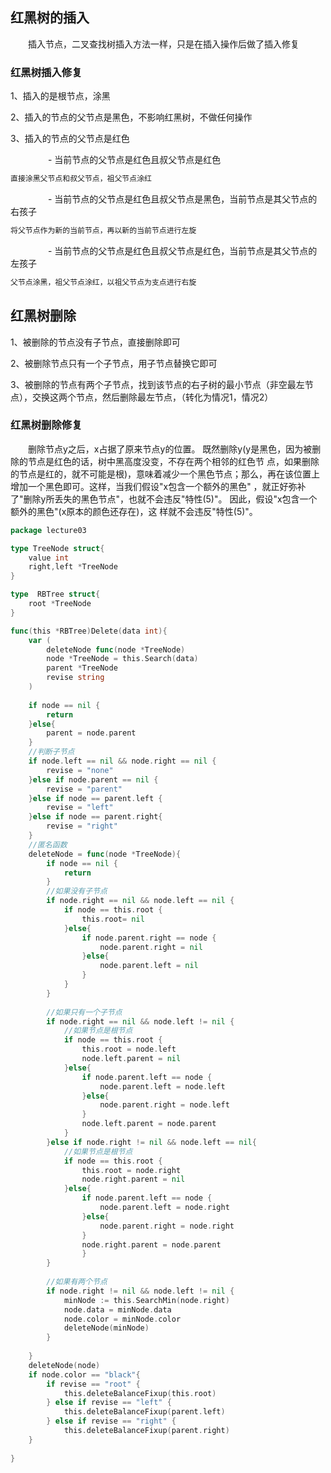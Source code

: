 ## 红黑树的插入

&emsp;&emsp;插入节点，二叉查找树插入方法一样，只是在插入操作后做了插入修复


### 红黑树插入修复

1、插入的是根节点，涂黑

2、插入的节点的父节点是黑色，不影响红黑树，不做任何操作

3、插入的节点的父节点是红色

&emsp;&emsp;&emsp;&emsp; - 当前节点的父节点是红色且叔父节点是红色<br/>
````bash
直接涂黑父节点和叔父节点，祖父节点涂红
````
&emsp;&emsp;&emsp;&emsp; - 当前节点的父节点是红色且叔父节点是黑色，当前节点是其父节点的右孩子<br/>
```bash
将父节点作为新的当前节点，再以新的当前节点进行左旋
```
&emsp;&emsp;&emsp;&emsp; - 当前节点的父节点是红色且叔父节点是红色，当前节点是其父节点的左孩子<br/>
```bash
父节点涂黑，祖父节点涂红，以祖父节点为支点进行右旋
```

## 红黑树删除

1、被删除的节点没有子节点，直接删除即可

2、被删除节点只有一个子节点，用子节点替换它即可

3、被删除的节点有两个子节点，找到该节点的右子树的最小节点（非空最左节点），交换这两个节点，然后删除最左节点，（转化为情况1，情况2）

### 红黑树删除修复

&emsp;&emsp;删除节点y之后，x占据了原来节点y的位置。 既然删除y(y是黑色，因为被删除的节点是红色的话，树中黑高度没变，不存在两个相邻的红色节
点，如果删除的节点是红的，就不可能是根)，意味着减少一个黑色节点；那么，再在该位置上增加一个黑色即可。这样，当我们假设"x包含一个额外的黑色"
，就正好弥补了"删除y所丢失的黑色节点"，也就不会违反"特性(5)"。 因此，假设"x包含一个额外的黑色"(x原本的颜色还存在)，这
样就不会违反"特性(5)"。

```go
package lecture03

type TreeNode struct{
    value int
	right,left *TreeNode
}

type  RBTree struct{
	root *TreeNode
}

func(this *RBTree)Delete(data int){
	var (
		deleteNode func(node *TreeNode)
		node *TreeNode = this.Search(data)
		parent *TreeNode
		revise string
	)
	
	if node == nil {
		return
	}else{
		parent = node.parent
	}
	//判断子节点
	if node.left == nil && node.right == nil {
		revise = "none"
	}else if node.parent == nil {
		revise = "parent"
	}else if node == parent.left {
		revise = "left"
	}else if node == parent.right{
		revise = "right"
	}
	//匿名函数
	deleteNode = func(node *TreeNode){
		if node == nil {
			return
		}
		//如果没有子节点
		if node.right == nil && node.left == nil {
			if node == this.root {
				this.root= nil
			}else{
				if node.parent.right == node {
					node.parent.right = nil
				}else{
					node.parent.left = nil
				}
			}
		}
		
		//如果只有一个子节点
		if node.right == nil && node.left != nil {
			//如果节点是根节点
			if node == this.root {
				this.root = node.left
				node.left.parent = nil
			}else{
				if node.parent.left == node {
					node.parent.left = node.left
				}else{
					node.parent.right = node.left
				}
				node.left.parent = node.parent
			}
		}else if node.right != nil && node.left == nil{
			//如果节点是根节点
			if node == this.root {
				this.root = node.right
				node.right.parent = nil
			}else{
				if node.parent.left == node {
					node.parent.left = node.right
				}else{
					node.parent.right = node.right
				}
				node.right.parent = node.parent
				}
		}
		
		//如果有两个节点
		if node.right != nil && node.left != nil {
			minNode := this.SearchMin(node.right)
            node.data = minNode.data
            node.color = minNode.color
            deleteNode(minNode)
		}
		
	}
	deleteNode(node)
	if node.color == "black"{
		if revise == "root" {
			this.deleteBalanceFixup(this.root)
		} else if revise == "left" {
			this.deleteBalanceFixup(parent.left)
		} else if revise == "right" {
			this.deleteBalanceFixup(parent.right)
	}
	
}
```
